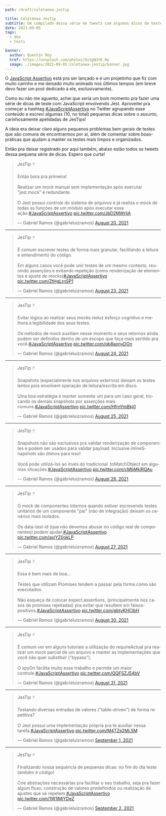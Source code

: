```yaml
---
path: /draft/coletanea-jestip

title: Coletânea JesTip
subtitle: Um compilado dessa série de tweets com algumas dicas de testes com JavaScript e Jest
date: 2021-09-05
tags:
  - dev
  - tests

banner:
  author: Quentin Rey
  href: https://unsplash.com/photos/Os1gNJtK_Rw
  image: ./images/2021-09-05.coletanea-jestip/banner.jpg
---
```


O [JavaScript Assertivo](https://javascriptassertivo.com.br/) está pra ser lançado e é um projetinho que fiz com muito carinho e me deixado muito animado nos últimos tempos (em breve devo fazer um post dedicado à ele, exclusivamente).

Como eu não me aguento, achei que seria um bom momento pra fazer uma série de dicas de teste com JavaScript envolvendo Jest. Aproveitei pra começar a hashtag [#JavaScriptAssertivo](https://twitter.com/hashtag/JavaScriptAssertivo?src=hashtag_click) no Twitter agrupando esse conteúdo e escrevi algumas (10, no total) pequenas dicas sobre o assunto, carinhosamente apelidadas de JesTips!

A ideia era deixar claro alguns pequenos problemas bem gerais de testes que são comuns de encontrarmos por aí, além de comentar sobre boas-práticas que ajudam a manter os testes mais limpos e organizados.

Então pra deixar registrado por aqui também, abaixo estão todos os tweets dessa pequena série de dicas. Espero que curta!

<blockquote class="twitter-tweet" data-theme="dark"><p lang="pt" dir="ltr">JesTip 🃏<br><br>Então bora pra primeira!<br><br>Realizar um mock manual sem implementação após executar &quot;jest.mock&quot; é redundante.<br><br>O Jest possui controle do sistema de arquivos e já realiza o mock de todas as funções de um módulo após executar essa ação.<a href="https://twitter.com/hashtag/JavaScriptAssertivo?src=hash&amp;ref_src=twsrc%5Etfw">#JavaScriptAssertivo</a> <a href="https://t.co/JbD2MWrIjA">pic.twitter.com/JbD2MWrIjA</a></p>&mdash; Gabriel Ramos (@gabrieluizramos) <a href="https://twitter.com/gabrieluizramos/status/1428734071060975624?ref_src=twsrc%5Etfw">August 20, 2021</a></blockquote>

---

<blockquote class="twitter-tweet" data-theme="dark"><p lang="pt" dir="ltr">JesTip 🃏<br><br>É comum escrever testes de forma mais granular, facilitando a leitura e entendimento do código.<br><br>Em alguns casos você pode unir testes de um mesmo contexto, reunindo asserções e evitando repetição (como renderização de elementos e ajuste de mocks)<a href="https://twitter.com/hashtag/JavaScriptAssertivo?src=hash&amp;ref_src=twsrc%5Etfw">#JavaScriptAssertivo</a> <a href="https://t.co/ZtHgLrnSP1">pic.twitter.com/ZtHgLrnSP1</a></p>&mdash; Gabriel Ramos (@gabrieluizramos) <a href="https://twitter.com/gabrieluizramos/status/1429791189834813440?ref_src=twsrc%5Etfw">August 23, 2021</a></blockquote>

---

<blockquote class="twitter-tweet" data-theme="dark"><p lang="pt" dir="ltr">JesTip 🃏<br><br>Evitar lógica ao realizar seus mocks reduz esforço cognitivo e melhora a legibilidade dos seus testes.<br><br>Os métodos de mock auxiliam nesse momento e seus retornos ainda podem ser definidos dentro de um escopo que faça mais sentido pra você.<a href="https://twitter.com/hashtag/JavaScriptAssertivo?src=hash&amp;ref_src=twsrc%5Etfw">#JavaScriptAssertivo</a> <a href="https://t.co/qb8aonyDOn">pic.twitter.com/qb8aonyDOn</a></p>&mdash; Gabriel Ramos (@gabrieluizramos) <a href="https://twitter.com/gabrieluizramos/status/1430160463464214537?ref_src=twsrc%5Etfw">August 24, 2021</a></blockquote>

---

<blockquote class="twitter-tweet" data-theme="dark"><p lang="pt" dir="ltr">JesTip 🃏<br><br>Snapshots (especialmente nos arquivos externos) deixam os testes lentos pois envolvem operação de leitura/escrita em disco.<br><br>Uma boa estratégia é manter somente um para um caso geral, trocando os demais snapshots por asserções mais comuns.<a href="https://twitter.com/hashtag/JavaScriptAssertivo?src=hash&amp;ref_src=twsrc%5Etfw">#JavaScriptAssertivo</a> <a href="https://t.co/HfrnYmBkj0">pic.twitter.com/HfrnYmBkj0</a></p>&mdash; Gabriel Ramos (@gabrieluizramos) <a href="https://twitter.com/gabrieluizramos/status/1430522851862351878?ref_src=twsrc%5Etfw">August 25, 2021</a></blockquote>

---

<blockquote class="twitter-tweet" data-theme="dark"><p lang="pt" dir="ltr">JesTip 🃏<br><br>Snapshots não são exclusivos pra validar renderização de componentes e podem ser usados para validar payload. Inclusive inlineSnapshots são ótimos para isso!<br><br>Você pode utilizá-los ao invés do tradicional .toMatchObject em algumas situações.<a href="https://twitter.com/hashtag/JavaScriptAssertivo?src=hash&amp;ref_src=twsrc%5Etfw">#JavaScriptAssertivo</a> <a href="https://t.co/cMbMkiRQAu">pic.twitter.com/cMbMkiRQAu</a></p>&mdash; Gabriel Ramos (@gabrieluizramos) <a href="https://twitter.com/gabrieluizramos/status/1430968290839470084?ref_src=twsrc%5Etfw">August 26, 2021</a></blockquote>

---

<blockquote class="twitter-tweet" data-theme="dark"><p lang="pt" dir="ltr">JesTip 🃏<br><br>O mock de componentes internos quando estiver escrevendo testes unitários de um componente &quot;pai&quot; (não de integração) deixam os cenários mais isolados.<br><br>Os data-test-id (que não devemos abusar no código real de componentes) podem ajudar.<a href="https://twitter.com/hashtag/JavaScriptAssertivo?src=hash&amp;ref_src=twsrc%5Etfw">#JavaScriptAssertivo</a> <a href="https://t.co/axjYZ0okLP">pic.twitter.com/axjYZ0okLP</a></p>&mdash; Gabriel Ramos (@gabrieluizramos) <a href="https://twitter.com/gabrieluizramos/status/1431330680588357639?ref_src=twsrc%5Etfw">August 27, 2021</a></blockquote>

---

<blockquote class="twitter-tweet" data-theme="dark"><p lang="pt" dir="ltr">JesTip 🃏<br><br>Essa é bem mais de boa...<br><br>Testes que utilizam Promises tendem a passar pela forma como são executados.<br><br>Não esqueça de colocar expect.assertions, (principalmente nos casos de promises rejeitadas) pra evitar que resultem em falsos-positivos.<a href="https://twitter.com/hashtag/JavaScriptAssertivo?src=hash&amp;ref_src=twsrc%5Etfw">#JavaScriptAssertivo</a> <a href="https://t.co/gbtyKHCIbH">pic.twitter.com/gbtyKHCIbH</a></p>&mdash; Gabriel Ramos (@gabrieluizramos) <a href="https://twitter.com/gabrieluizramos/status/1432417837742637058?ref_src=twsrc%5Etfw">August 30, 2021</a></blockquote>

---

<blockquote class="twitter-tweet" data-theme="dark"><p lang="pt" dir="ltr">JesTip 🃏<br><br>É comum ver em alguns tutoriais a utilização do requireActual pra realizar um mock parcial de um arquivo e manter as implementações que você não quer substituir (&quot;bypass&quot;).<br><br>O spyOn facilita muito esse trabalho e permite um maior controle.<a href="https://twitter.com/hashtag/JavaScriptAssertivo?src=hash&amp;ref_src=twsrc%5Etfw">#JavaScriptAssertivo</a> <a href="https://t.co/QQFSZJ54bV">pic.twitter.com/QQFSZJ54bV</a></p>&mdash; Gabriel Ramos (@gabrieluizramos) <a href="https://twitter.com/gabrieluizramos/status/1432780225964773380?ref_src=twsrc%5Etfw">August 31, 2021</a></blockquote>

---

<blockquote class="twitter-tweet" data-theme="dark"><p lang="pt" dir="ltr">JesTip 🃏<br><br>Testando diversas entradas de valores (&quot;table-driven&quot;) de forma repetitiva?<br><br>O Jest possui uma implementação própria pra te auxiliar nessa tarefa.<a href="https://twitter.com/hashtag/JavaScriptAssertivo?src=hash&amp;ref_src=twsrc%5Etfw">#JavaScriptAssertivo</a> <a href="https://t.co/M4TZe2ML5M">pic.twitter.com/M4TZe2ML5M</a></p>&mdash; Gabriel Ramos (@gabrieluizramos) <a href="https://twitter.com/gabrieluizramos/status/1433142614732288007?ref_src=twsrc%5Etfw">September 1, 2021</a></blockquote>

---

<blockquote class="twitter-tweet" data-theme="dark"><p lang="pt" dir="ltr">JesTip 🃏<br><br>Finalizando nossa sequência de pequenas dicas: no fim do dia teste também é código!<br><br>Crie abstrações necessárias pra facilitar o seu trabalho, seja pra fazer algum fluxo, construção de valores predefinidos ou realização de ajustes que se repetem.<a href="https://twitter.com/hashtag/JavaScriptAssertivo?src=hash&amp;ref_src=twsrc%5Etfw">#JavaScriptAssertivo</a> <a href="https://t.co/1W1lMiYDeZ">pic.twitter.com/1W1lMiYDeZ</a></p>&mdash; Gabriel Ramos (@gabrieluizramos) <a href="https://twitter.com/gabrieluizramos/status/1433505003625406465?ref_src=twsrc%5Etfw">September 2, 2021</a></blockquote>


<!-- Script para carregamento dos tweets -->
<script async src="https://platform.twitter.com/widgets.js" charset="utf-8"></script>
